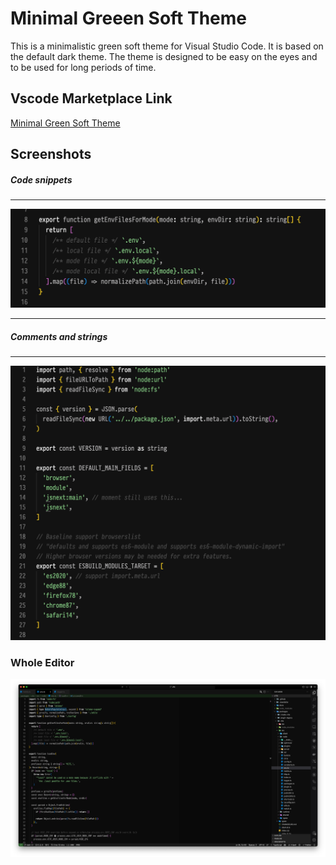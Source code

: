 # Minimal Greeen Soft Theme

This is a minimalistic green soft theme for Visual Studio Code. It is based on the default dark theme.
The theme is designed to be easy on the eyes and to be used for long periods of time.


## Vscode Marketplace Link
[Minimal Green Soft Theme](https://marketplace.visualstudio.com/items?itemName=DraganBajcic.theme-minimal-green)

## Screenshots

##### Code snippets
----

![Screenshot](code_example_001.png)

----
##### Comments and strings
----
![Screenshot](code_example_002.png)

### Whole Editor

![Screenshot](screenshot.png)
